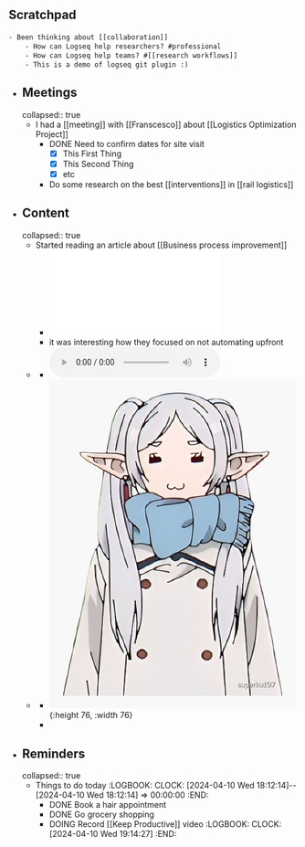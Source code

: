 ## Scratchpad
	- Been thinking about [[collaboration]]
		- How can Logseq help researchers? #professional
		- How can Logseq help teams? #[[research workflows]]
		- This is a demo of logseq git plugin :)
- ## Meetings
  collapsed:: true
	- I had a [[meeting]] with [[Franscesco]] about [[Logistics Optimization Project]]
		- DONE Need to confirm dates for site visit
		  * [x] This First Thing
		  * [x] This Second Thing
		  * [x] etc
		- Do some research on the best [[interventions]] in [[rail logistics]]
- ## Content
  collapsed:: true
	- Started reading an article about [[Business process improvement]]
		- ![Module 5 complete.pdf](../assets/Module_5_complete_1712755576660_0.pdf)
		- it was interesting how they focused on not automating upfront
	-
		- ![O-Zone - Dragostea din tei.mp3](../assets/O-Zone_-_Dragostea_din_tei_1712756005472_0.mp3)
	-
		- ![humu.jpg](../assets/humu_1712755921419_0.jpg){:height 76, :width 76}
		-
- ## Reminders
  collapsed:: true
	- Things to do today
	  :LOGBOOK:
	  CLOCK: [2024-04-10 Wed 18:12:14]--[2024-04-10 Wed 18:12:14] =>  00:00:00
	  :END:
		- DONE Book a hair appointment
		- DONE Go grocery shopping
		- DOING Record [[Keep Productive]] video
		  :LOGBOOK:
		  CLOCK: [2024-04-10 Wed 19:14:27]
		  :END: